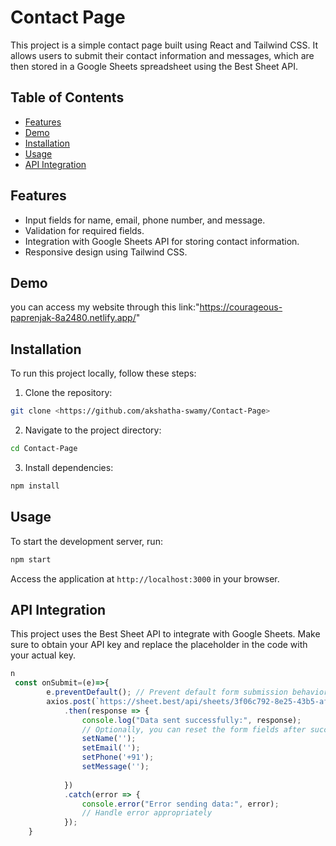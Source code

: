 
# Contact Page

This project is a simple contact page built using React and Tailwind CSS. It allows users to submit their contact information and messages, which are then stored in a Google Sheets spreadsheet using the Best Sheet API.

## Table of Contents

- [Features](#features)
- [Demo](#demo)
- [Installation](#installation)
- [Usage](#usage)
- [API Integration](#api-integration)


## Features

- Input fields for name, email, phone number, and message.
- Validation for required fields.
- Integration with Google Sheets API for storing contact information.
- Responsive design using Tailwind CSS.

## Demo

you can access my website through this link:"https://courageous-paprenjak-8a2480.netlify.app/"

## Installation

To run this project locally, follow these steps:

1. Clone the repository:

```bash
git clone <https://github.com/akshatha-swamy/Contact-Page>
```

2. Navigate to the project directory:

```bash
cd Contact-Page
```

3. Install dependencies:

```bash
npm install
```

## Usage

To start the development server, run:

```bash
npm start
```

Access the application at `http://localhost:3000` in your browser.

## API Integration

This project uses the Best Sheet API to integrate with Google Sheets. Make sure to obtain your API key and replace the placeholder in the code with your actual key.

```javascript
n
 const onSubmit=(e)=>{
        e.preventDefault(); // Prevent default form submission behavior
        axios.post(`https://sheet.best/api/sheets/3f06c792-8e25-43b5-afab-d81383d5be53`, { name, email, phone, message })
            .then(response => {
                console.log("Data sent successfully:", response);
                // Optionally, you can reset the form fields after successful submission
                setName('');
                setEmail('');
                setPhone('+91');
                setMessage('');
                
            })
            .catch(error => {
                console.error("Error sending data:", error);
                // Handle error appropriately
            });
    }
```

